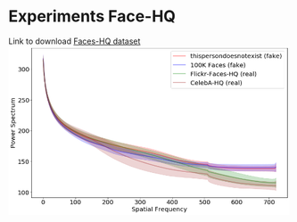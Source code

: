 # Experiments Face-HQ
Link to download [Faces-HQ dataset](https://cutt.ly/6enDLYG)
<img align="center" src="/imgs/1000_hq.png" width="800"/>